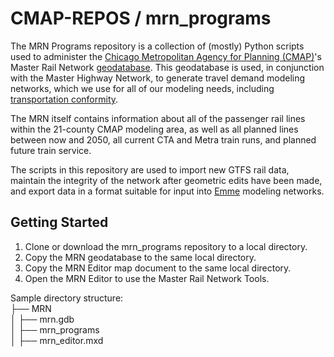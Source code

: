 # CMAP-REPOS / mrn_programs
The MRN Programs repository is a collection of (mostly) Python scripts used to administer the [Chicago Metropolitan Agency for Planning (CMAP)](http://www.cmap.illinois.gov)'s Master Rail Network [geodatabase](http://www.esri.com/software/arcgis/geodatabase). This geodatabase is used, in conjunction with the Master Highway Network, to generate travel demand modeling networks, which we use for all of our modeling needs, including [transportation conformity](http://www.cmap.illinois.gov/conformity-analysis).

The MRN itself contains information about all of the passenger rail lines within the 21-county CMAP modeling area, as well as all planned lines between now and 2050, all current CTA and Metra train runs, and planned future train service.

The scripts in this repository are used to import new GTFS rail data, maintain the integrity of the network after geometric edits have been made, and export data in a format suitable for input into [Emme](http://www.inrosoftware.com/en/products/emme/) modeling networks.

## Getting Started
1. Clone or download the mrn_programs repository to a local directory.
2. Copy the MRN geodatabase to the same local directory.
3. Copy the MRN Editor map document to the same local directory.
4. Open the MRN Editor to use the Master Rail Network Tools.

Sample directory structure:  
├── MRN  
│   ├── mrn.gdb  
│   ├── mrn_programs  
│   ├── mrn_editor.mxd